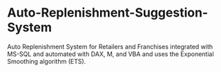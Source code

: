 # Auto-Replenishment-Suggestion-System
Auto Replenishment System for Retailers and Franchises integrated with MS-SQL and automated with DAX, M, and VBA and uses the Exponential Smoothing algorithm (ETS).
